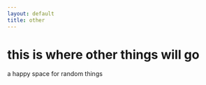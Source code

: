 ```yaml
---
layout: default
title: other
---
```



# this is where other things will go #

a happy space for random things

